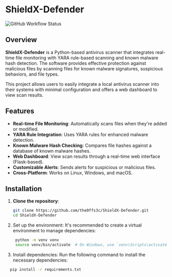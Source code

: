 # ShieldX-Defender

![GitHub Workflow Status](https://img.shields.io/github/workflow/status/the0ffs3c/ShieldX-Defender/CI)

## Overview

**ShieldX-Defender** is a Python-based antivirus scanner that integrates real-time file monitoring with YARA rule-based scanning and known malware hash detection. The software provides effective protection against malicious files by scanning files for known malware signatures, suspicious behaviors, and file types. 

This project allows users to easily integrate a local antivirus scanner into their systems with minimal configuration and offers a web dashboard to view scan results.

## Features

- **Real-time File Monitoring**: Automatically scans files when they're added or modified.
- **YARA Rule Integration**: Uses YARA rules for enhanced malware detection.
- **Known Malware Hash Checking**: Compares file hashes against a database of known malware hashes.
- **Web Dashboard**: View scan results through a real-time web interface (Flask-based).
- **Customizable Alerts**: Sends alerts for suspicious or malicious files.
- **Cross-Platform**: Works on Linux, Windows, and macOS.

## Installation

1. **Clone the repository**:
   ```bash
   git clone https://github.com/the0ffs3c/ShieldX-Defender.git
   cd ShieldX-Defender
2. Set up the environment:
It's recommended to create a virtual environment to manage dependencies:
   ```bash
    python -m venv venv
    source venv/bin/activate  # On Windows, use `venv\Scripts\activate`
3. Install dependencies:
Run the following command to install the necessary dependencies:
  ```bash 
    pip install -r requirements.txt

  



